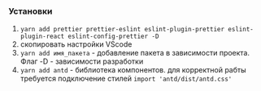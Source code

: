 ### Установки

1. `yarn add prettier prettier-eslint eslint-plugin-prettier eslint-plugin-react eslint-config-prettier -D`
2. скопировать настройки VScode
3. `yarn add имя_пакета` - добавление пакета в зависимости проекта. Флаг -D - зависимости разработки
4. `yarn add antd` - библиотека компонентов. для корректной рабты требуется подключение стилей `import 'antd/dist/antd.css'`
